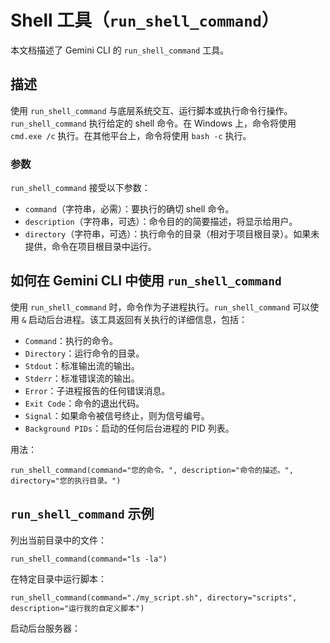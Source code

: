 # Shell 工具（`run_shell_command`）

本文档描述了 Gemini CLI 的 `run_shell_command` 工具。

## 描述

使用 `run_shell_command` 与底层系统交互、运行脚本或执行命令行操作。`run_shell_command` 执行给定的 shell 命令。在 Windows 上，命令将使用 `cmd.exe /c` 执行。在其他平台上，命令将使用 `bash -c` 执行。

### 参数

`run_shell_command` 接受以下参数：

- `command`（字符串，必需）：要执行的确切 shell 命令。
- `description`（字符串，可选）：命令目的的简要描述，将显示给用户。
- `directory`（字符串，可选）：执行命令的目录（相对于项目根目录）。如果未提供，命令在项目根目录中运行。

## 如何在 Gemini CLI 中使用 `run_shell_command`

使用 `run_shell_command` 时，命令作为子进程执行。`run_shell_command` 可以使用 `&` 启动后台进程。该工具返回有关执行的详细信息，包括：

- `Command`：执行的命令。
- `Directory`：运行命令的目录。
- `Stdout`：标准输出流的输出。
- `Stderr`：标准错误流的输出。
- `Error`：子进程报告的任何错误消息。
- `Exit Code`：命令的退出代码。
- `Signal`：如果命令被信号终止，则为信号编号。
- `Background PIDs`：启动的任何后台进程的 PID 列表。

用法：

```
run_shell_command(command="您的命令。", description="命令的描述。", directory="您的执行目录。")
```

## `run_shell_command` 示例

列出当前目录中的文件：

```
run_shell_command(command="ls -la")
```

在特定目录中运行脚本：

```
run_shell_command(command="./my_script.sh", directory="scripts", description="运行我的自定义脚本")
```

启动后台服务器： 